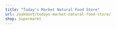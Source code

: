 ```yaml
---
title: "Today's Market Natural Food Store"
url: /oakmont/todays-market-natural-food-store/
shop: Supermarkt
---
```

